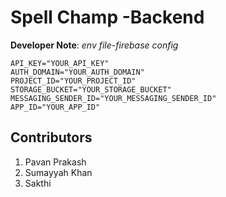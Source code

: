 # Spell Champ -Backend

**Developer Note**:
*env file-firebase config*
```
API_KEY="YOUR_API_KEY"
AUTH_DOMAIN="YOUR_AUTH_DOMAIN"
PROJECT_ID="YOUR_PROJECT_ID"
STORAGE_BUCKET="YOUR_STORAGE_BUCKET"
MESSAGING_SENDER_ID="YOUR_MESSAGING_SENDER_ID"
APP_ID="YOUR_APP_ID"
```
## Contributors
1. Pavan Prakash 
2. Sumayyah Khan
3. Sakthi 
